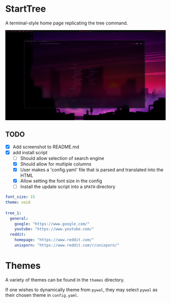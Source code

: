 # StartTree
A terminal-style home page replicating the tree command.

<p align="center">
  <img src="/images/StartTree.png", title="StartTree"/>
</p>

## TODO
- [x] Add screenshot to README.md
- [x] add install script
  - [ ] Should allow selection of search engine
  - [x] Should allow for multiple columns
  - [x] User makes a 'config.yaml' file that is parsed and translated into the HTML
  - [x] Allow setting the font size in the config
  - [ ] Install the update script into a `$PATH` directory

```yaml
font_size: 15
theme: void

tree_1:
  general:
    google: "https://www.google.com/"
    youtube: "https://www.youtube.com/"
  reddit:
    homepage: "https://www.reddit.com/"
    unixporn: "https://www.reddit.com/r/unixporn/"
```

# Themes

A variety of themes can be found in the `themes` directory. 

If one wishes to dynamically theme from `pywal`, they may select `pywal` as their chosen theme in `config.yaml`.
